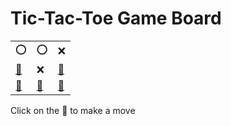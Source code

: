 # Tic-Tac-Toe Game Board
|   |   |   |
|---|---|---|
|⭕ |⭕ |❌ |
|[🔎](OOXOXEXEE.md) |❌ |[🔎](OOXEXOXEE.md) |
|[🔎](OOXXXEOEE.md) |[🔎](OOXEXEXOE.md) |[🔎](OOXEXEXEO.md) |

Click on the 🔎 to make a move
